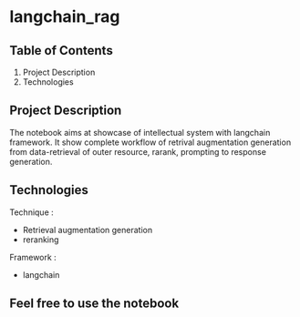 # langchain_rag

## Table of Contents

1. Project Description
2. Technologies

## Project Description
The notebook aims at showcase of intellectual system with langchain framework. It show complete workflow of retrival augmentation generation from data-retrieval of outer resource, rarank, prompting to response generation. 

## Technologies
Technique : 
* Retrieval augmentation generation
* reranking

Framework :
* langchain

## Feel free to use the notebook
